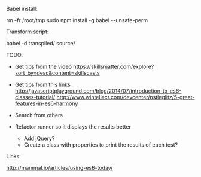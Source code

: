 Babel install:

rm -fr /root/tmp
sudo npm install -g babel --unsafe-perm


Transform script:

babel -d transpiled/ source/


TODO:

- Get tips from the video
https://skillsmatter.com/explore?sort_by=desc&content=skillscasts
- Get tips from this links
http://javascriptplayground.com/blog/2014/07/introduction-to-es6-classes-tutorial/
http://www.wintellect.com/devcenter/nstieglitz/5-great-features-in-es6-harmony
- Search from others

- Refactor runner so it displays the results better
    + Add jQuery?
    + Create a class with properties to print the results of each test?






Links:

http://mammal.io/articles/using-es6-today/
